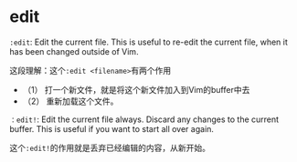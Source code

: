 # edit

`:edit`: Edit the current file. This is useful to re-edit the current file, when it has been changed outside of Vim.

这段理解：这个`:edit <filename>`有两个作用

- （1） 打一个新文件，就是将这个新文件加入到Vim的buffer中去
- （2） 重新加载这个文件。

`：edit!`: Edit the current file always. Discard any changes to the current buffer. This is useful if you want to start all over again.

这个`:edit!`的作用就是丢弃已经编辑的内容，从新开始。
